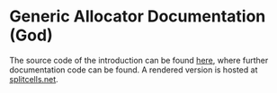 # Generic Allocator Documentation (God)

The source code of the introduction can be found [here](src/main/md/net/splitcells/gel/index.md),
where further documentation code can be found.
A rendered version is hosted at [splitcells.net](http://splitcells.net/net/splitcells/gel/index.html).
